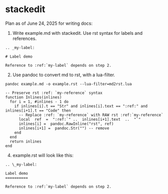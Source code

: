 # stackedit

Plan as of June 24, 2025 for writing docs:

1. Write example.md with stackedit. Use rst syntax for labels and references.
```
.. _my-label:

# Label demo

Reference to :ref:`my-label` depends on step 2.
```

2. Use pandoc to convert md to rst, with a lua-filter.

`pandoc example.md -o example.rst --lua-filter=md2rst.lua`
```
-- Preserve rst :ref: `my-reference` syntax
function Inlines(inlines)
  for i = 1, #inlines - 1 do
    if inlines[i].t == "Str" and inlines[i].text == ":ref:" and inlines[i+1].t == "Code" then
      -- Replace :ref: `my-reference` with RAW rst :ref:`my-reference`
      local  ref  =  ":ref:`" ..  inlines[i+1].text  ..  "`"
      inlines[i] =  pandoc.RawInline("rst", ref)
      inlines[i+1] =  pandoc.Str("") -- remove
    end
  end
  return inlines
end
```
4. example.rst will look like this:

```
.. \_my-label:

Label demo
==========

Reference to :ref:`my-label` depends on step 2.
```

<!--stackedit_data:
eyJoaXN0b3J5IjpbNTM0MTY4MjI4XX0=
-->
